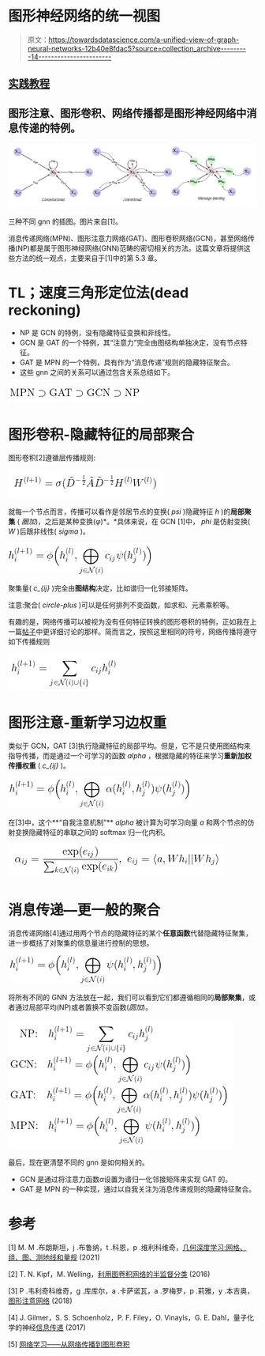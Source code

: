 # 图形神经网络的统一视图

> 原文：<https://towardsdatascience.com/a-unified-view-of-graph-neural-networks-12b40e8fdac5?source=collection_archive---------14----------------------->

## [实践教程](https://towardsdatascience.com/tagged/hands-on-tutorials)

## 图形注意、图形卷积、网络传播都是图形神经网络中消息传递的特例。

![](img/2117e0c4920ff98244b0407428e1f555.png)

三种不同 gnn 的插图。图片来自[1]。

消息传递网络(MPN)、图形注意力网络(GAT)、图形卷积网络(GCN)，甚至网络传播(NP)都是属于图形神经网络(GNN)范畴的密切相关的方法。这篇文章将提供这些方法的统一观点，主要来自于[1]中的第 5.3 章。

# TL；速度三角形定位法(dead reckoning)

*   NP 是 GCN 的特例，没有隐藏特征变换和非线性。
*   GCN 是 GAT 的一个特例，其“注意力”完全由图结构单独决定，没有节点特征。
*   GAT 是 MPN 的一个特例，具有作为“消息传递”规则的隐藏特征聚合。
*   这些 gnn 之间的关系可以通过包含关系总结如下。

![](img/b8630218c87a524421c71809b7758d7a.png)

# 图形卷积-隐藏特征的局部聚合

图形卷积[2]遵循层传播规则:

![](img/84e27049b352be6fb4300420a18633b9.png)

就每一个节点而言，传播可以看作是邻居节点的变换( *psi* )隐藏特征 *h* )的**局部聚集** ( *圈加*)，之后是某种变换(*φ*)*。*具体来说，在 GCN [1]中， *phi* 是仿射变换( *W* )后跟非线性( *sigma* )。

![](img/2ecf82aa069828b9181610a61ebb3b1c.png)

聚集量( *c_{ij}* )完全由**图结构**决定，比如谱归一化邻接矩阵。

注意:聚合( *circle-plus* )可以是任何排列不变函数，如求和、元素乘积等。

有趣的是，网络传播可以被视为没有任何特征转换的图形卷积的特例，正如我在上一篇[帖子](/network-learning-from-network-propagation-to-graph-convolution-eb3c62d09de8)中更详细讨论的那样。简而言之，按照这里相同的符号，网络传播将遵守如下传播规则

![](img/afbc9240dc568b6e6a01c1802e7039b6.png)

# 图形注意-重新学习边权重

类似于 GCN，GAT [3]执行隐藏特征的局部平均。但是，它不是只使用图结构来指导传播，而是通过一个可学习的函数 *alpha* ，根据隐藏的特征来学习**重新加权传播权重** ( *c_{ij}* )。

![](img/a00eea981f4c411170f5c851dfdca677.png)

在[3]中，这个**“自我注意机制”** *alpha* 被计算为可学习向量 *a* 和两个节点的仿射变换隐藏特征的串联之间的 softmax 归一化内积。

![](img/ae334b21365c446b415dc81afee9c0de.png)

# 消息传递—更一般的聚合

消息传递网络[4]通过用两个节点的隐藏特征的某个**任意函数**代替隐藏特征聚集，进一步概括了对聚集的信息量进行控制的思想。

![](img/52d2df226e97d8c65d67ee09f81c39b3.png)

将所有不同的 GNN 方法放在一起，我们可以看到它们都遵循相同的**局部聚集**，或者通过局部平均(NP)或者置换不变函数(*圆加*)。

![](img/1fde4fca3ed4acc64800768c37f9af41.png)

最后，现在更清楚不同的 gnn 是如何相关的。

*   GCN 是通过将注意力函数*α*设置为谱归一化邻接矩阵来实现 GAT 的。
*   GAT 是 MPN 的一种实现，通过以自我关注为消息传递规则的隐藏特征聚合。

# 参考

[1] M. M .布朗斯坦，j .布鲁纳，t .科恩，p .维利科维奇，[几何深度学习:网格、组、图、测地线和量规](https://arxiv.org/abs/2104.13478) (2021)

[2] T. N. Kipf，M. Welling，[利用图卷积网络的半监督分类](https://arxiv.org/abs/1609.02907) (2016)

[3] P .韦利奇科维奇，g .库库尔，a .卡萨诺瓦，a .罗梅罗，p .莉雅，y .本吉奥，[图形注意网络](https://arxiv.org/abs/1710.10903) (2018)

[4] J. Gilmer，S. S. Schoenholz，P. F. Filey，O. Vinayls，G. E. Dahl，量子化学的神经[信息传递](https://arxiv.org/abs/1704.01212) (2017)

[5] [网络学习——从网络传播到图形卷积](/network-learning-from-network-propagation-to-graph-convolution-eb3c62d09de8)